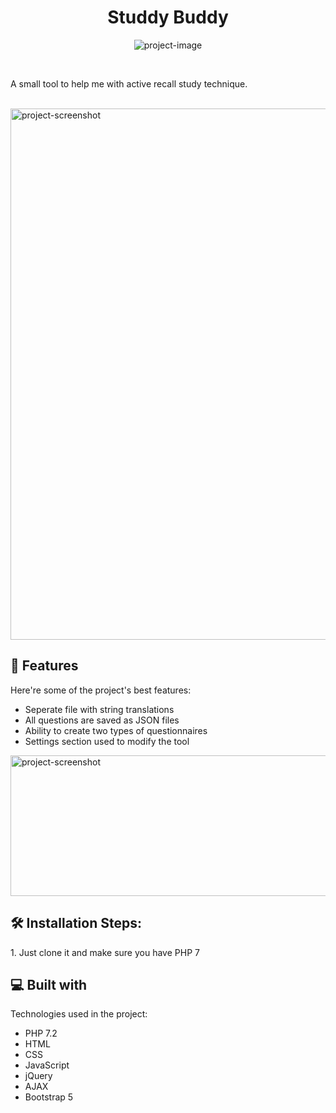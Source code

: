 <h1 align="center" id="title">Studdy Buddy</h1>

<p align="center"><img src="https://socialify.git.ci/andrey-kostov/study-buddy/image?language=1&amp;name=1&amp;owner=1&amp;theme=Light" alt="project-image"></p>
<br>
<p id="description">A small tool to help me with active recall study technique.</p>
<br>
<img src="https://img001.prntscr.com/file/img001/jQSMgIwmQlCmse-b7S6diw.png" alt="project-screenshot" width="742" height="850/">

<h2>🧐 Features</h2>

Here're some of the project's best features:

*   Seperate file with string translations
*   All questions are saved as JSON files
*   Ability to create two types of questionnaires
*   Settings section used to modify the tool

<img src="https://img001.prntscr.com/file/img001/AbMLw6m-TsezMNow_zTNKA.png" alt="project-screenshot" width="742" height="225/">

  
<h2>🛠️ Installation Steps:</h2>

<p>1. Just clone it and make sure you have PHP 7</p>

  
  
<h2>💻 Built with</h2>

Technologies used in the project:

*   PHP 7.2
*   HTML
*   CSS
*   JavaScript
*   jQuery
*   AJAX
*   Bootstrap 5
